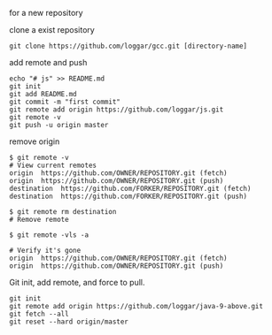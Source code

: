 for a new repository

clone a exist repository

```
git clone https://github.com/loggar/gcc.git [directory-name]
```

add remote and push

```
echo "# js" >> README.md
git init
git add README.md
git commit -m "first commit"
git remote add origin https://github.com/loggar/js.git
git remote -v
git push -u origin master
```

remove origin

```
$ git remote -v
# View current remotes
origin  https://github.com/OWNER/REPOSITORY.git (fetch)
origin  https://github.com/OWNER/REPOSITORY.git (push)
destination  https://github.com/FORKER/REPOSITORY.git (fetch)
destination  https://github.com/FORKER/REPOSITORY.git (push)

$ git remote rm destination
# Remove remote

$ git remote -vls -a

# Verify it's gone
origin  https://github.com/OWNER/REPOSITORY.git (fetch)
origin  https://github.com/OWNER/REPOSITORY.git (push)
```

Git init, add remote, and force to pull.

```
git init
git remote add origin https://github.com/loggar/java-9-above.git
git fetch --all
git reset --hard origin/master
```